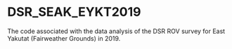 # DSR_SEAK_EYKT2019
The code associated with the data analysis of the DSR ROV survey for East Yakutat (Fairweather Grounds) in 2019.
